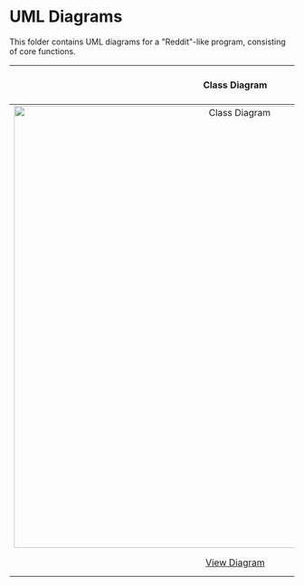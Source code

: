 # UML Diagrams
This folder contains UML diagrams for a "Reddit"-like program, consisting of core functions.

| Class Diagram | Use Case Diagram | State Diagram | Sequence Diagram |
| :-: | :-: | :-: | :-: |
| <img width="782" alt="Class Diagram" src="https://github.com/Trannics/CS151-TheJavaChips/assets/131493733/f1fd6b28-469b-4928-873c-fb7c83132e8f"> | ![Use Case Diagram](https://github.com/Trannics/CS151-TheJavaChips/assets/131493733/4f64f92c-5474-4be6-b8c0-aa1f95900f63) | ![State Diagram](https://github.com/Trannics/CS151-TheJavaChips/assets/131493733/bb5ea80d-3231-40ee-9ccc-be4464435ab1) | |
| [View Diagram](https://github.com/Trannics/CS151-TheJavaChips/blob/main/diagrams/Class%20Diagram.png) | [View Diagram](https://github.com/Trannics/CS151-TheJavaChips/blob/main/diagrams/Use%20Case%20Diagram.png) | [View Diagram](https://github.com/Trannics/CS151-TheJavaChips/blob/main/diagrams/State%20Diagram.png) | [View Diagram]() |
